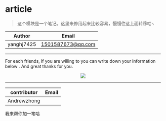 # article
> 这个模块是一个笔记。这里来修用起来比较容易，慢慢往这上面转移哈~

| Author| Email |
| ------| ------|
|yanghj7425|1501587673@qq.com|
---
For each friends, If you are willing to you can write down your information below . And great thanks for you.<br>
<center>

![][foryou]

</center>

---
| contributor| Email|
|---------| -------- |
|Andrewzhong| |



我来帮你加一笔哈


[foryou]:https://github.com/guodongxiaren/ImageCache/raw/master/Logo/foryou.gif